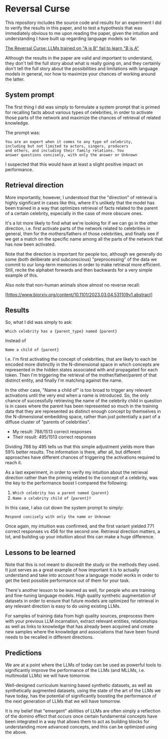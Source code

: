 # Reversal Curse

This repository includes the source code and results for an experiment
I did to verify the results in this paper, and to test a hypothesis
that was immediately obvious to me upon reading the paper, given the
intuition and understanding I have built up regarding language models
so far.

[The Reversal Curse: LLMs trained on "A is B" fail to learn "B is A"](https://arxiv.org/pdf/2309.12288.pdf)

Although the results in the paper are valid and important to understand,
they don't tell the full story about what is really going on, and they
certainly don't tell the full story about the possibilities and
limitations with language models in general, nor how to maximize your
chances of working around the latter.

## System prompt

The first thing I did was simply to formulate a system prompt that is
primed for recalling facts about various types of celebrities, in order
to activate those parts of the network and maximize the chances of
retrieval of related knowledge.

The prompt was:
```
You are an expert when it comes to any type of celebrity,
including but not limited to actors, singers, producers
and others, and including their family relations. You
answer questions concisely, with only the answer or Unknown
```

I suspected that this would have at least a slight positive impact on
performance.

## Retrieval direction

More importantly, however, I understood that the "direction" of
retrieval is highly significant in cases like this, where it's
unlikely that the model has been trained in a way that optimizes
retrieval of facts related to the parent of a certain celebrity,
especially in the case of more obscure ones.

It's a lot more likely to find what we're looking for if we can go
in the other direction, i.e. first activate parts of the network
related to celebrities in general, then for the mothers/fathers
of those celebrities, and finally see if we get a match on the
specific name among all the parts of the network that has now
been activated.

Note that the direction is important for people too, although we
generally do some (both deliberate and subconscious) "preprocessing"
of the data we commit to our long-term memories in order to make
retrieval more efficient. Still, recite the alphabet forwards and
then backwards for a very simple example of this.

Also note that non-human animals show almost no reverse recall:

[https://www.biorxiv.org/content/10.1101/2023.03.04.531109v1.abstract]

## Results

So, what I did was simply to ask:

```Which celebrity has a {parent_type} named {parent}```

Instead of

```Name a child of {parent}```

I.e. I'm first activating the concept of celebrities, that are likely
to each be encoded more distinctly in the N-dimensional space in which
concepts are represented in the hidden states associated with and
propagated for each token. Then I'm triggering the retrieval of the
mother/father/parent of that distinct entity, and finally I'm matching
against the name.

In the other case, "Name a child of" is too broad to trigger any relevant
activations until the very end when a name is introduced. So, the only
chance of successfully retrieving the name of the celebrity child in
question is in cases where the parent has been represented so much in
the training data that they are represented as distinct enough concept
by themselves in the N-dimensional embedding space, rather than just
potentially a part of a diffuse cluster of "parents of celebrities".

- My result: 788/1513 correct responses
- Their result: 495/1513 correct responses

Dividing 788 by 495 tells us that this simple adjustment yields more
than 59% better results. The information is there, after all, but
different approaches have different chances of triggering the
activations required to reach it.

As a last experiment, in order to verify my intuition about the
retrieval direction rather than the priming related to the concept
of a celebrity, was the key to the performance boost I compared the
following:

1. ```Which celebrity has a parent named {parent}```
2. ```Name a celebrity child of {parent}?```

In this case, I also cut down the system prompt to simply:

```
Respond concisely with only the name or Unknown
```

Once again, my intuition was confirmed, and the first variant yielded
771 correct responses vs 456 for the second one. Retrieval direction
matters, a lot, and building up your intuition about this can make a
huge difference.

## Lessons to be learned

Note that this is not meant to discredit the study or the methods
they used. It just serves as a great example of how important it is
to actually understand and take into account how a language model
works in order to get the best possible performance out of them
for your task.

There's another lesson to be learned as well, for people who are
training and fine-tuning language models. High quality synthetic
augmentation of datasets in order to ensure that future models
are optimized for retrieval in any relevant direction is easy
to do using existing LLMs.

For samples of training data from high quality sources, preprocess
them with your previous LLM incarnation, extract relevant entities,
relationships as well as links to knowledge that has already been
acquired and create new samples where the knowledge and associations
that have been found needs to be recalled in different directions.

## Predictions

We are at a point where the LLMs of today can be used as powerful
tools to significantly improve the performance of the LLMs (and MLLMs,
i.e. multimodal LLMs) we will have tomorrow.

Well-designed curriculum learning based synthetic datasets, as well as
synthetically augmented datasets, using the state of the art of the LLMs
we have today, has the potential of significantly boosting the
performance of the next generation of LLMs that we will have tomorrow.

It is my belief that "emergent" abilities of LLMs are often simply a
reflection of the domino effect that occurs once certain fundamental
concepts have been integrated in a way that allows them to act as
building blocks for understanding more advanced concepts, and this can
be optimized using the above.
